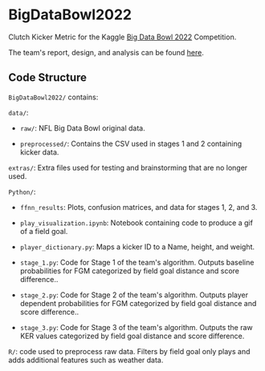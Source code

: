 # BigDataBowl2022

Clutch Kicker Metric for the Kaggle [Big Data Bowl 2022](https://www.kaggle.com/c/nfl-big-data-bowl-2021) Competition.

The team's report, design, and analysis can be found [here](https://www.kaggle.com/mattt31/evaluating-kicker-performance-using-ker).

## Code Structure
```BigDataBowl2022/``` contains:

```data/```: 

- ```raw/```: NFL Big Data Bowl original data.

- ```preprocessed/```: Contains the CSV used in stages 1 and 2 containing kicker data.

```extras/```: Extra files used for testing and brainstorming that are no longer used.

```Python/```: 

- ```ffnn_results```: Plots, confusion matrices, and data for stages 1, 2, and 3.

- ```play_visualization.ipynb```: Notebook containing code to produce a gif of a field goal.

- ```player_dictionary.py```: Maps a kicker ID to a Name, height, and weight.

- ```stage_1.py```: Code for Stage 1 of the team's algorithm. Outputs baseline probabilities for FGM categorized by field goal distance and score difference..

- ```stage_2.py```: Code for Stage 2 of the team's algorithm. Outputs player dependent probabilities for FGM categorized by field goal distance and score difference..

- ```stage_3.py```: Code for Stage 3 of the team's algorithm. Outputs the raw KER values categorized by field goal distance and score difference.

```R/```: code used to preprocess raw data. Filters by field goal only plays and adds additional features such as weather data.
